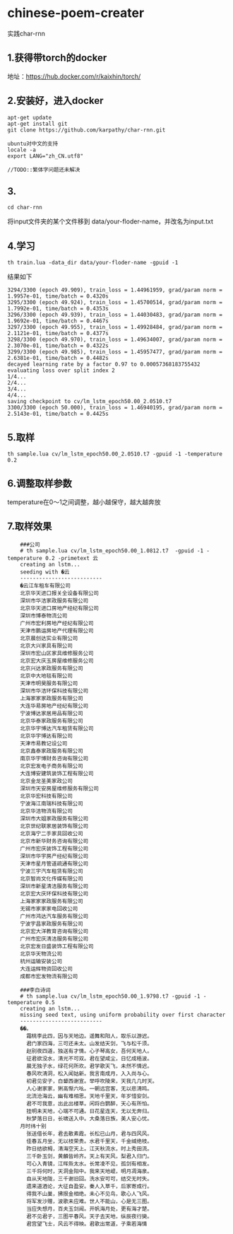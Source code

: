 # chinese-poem-creater
实践char-rnn

## 1.获得带torch的docker
地址：https://hub.docker.com/r/kaixhin/torch/
## 2.安装好，进入docker
    apt-get update
    apt-get install git 
    git clone https://github.com/karpathy/char-rnn.git

    ubuntu对中文的支持
    locale -a
    export LANG="zh_CN.utf8"

    //TODO::繁体字问题还未解决
## 3.
    cd char-rnn
将input文件夹的某个文件移到 data/your-floder-name，并改名为input.txt

## 4.学习
    th train.lua -data_dir data/your-floder-name -gpuid -1

结果如下

    3294/3300 (epoch 49.909), train_loss = 1.44961959, grad/param norm = 1.9957e-01, time/batch = 0.4320s
    3295/3300 (epoch 49.924), train_loss = 1.45700514, grad/param norm = 1.7992e-01, time/batch = 0.4353s
    3296/3300 (epoch 49.939), train_loss = 1.44030483, grad/param norm = 1.9692e-01, time/batch = 0.4467s
    3297/3300 (epoch 49.955), train_loss = 1.49928484, grad/param norm = 2.1121e-01, time/batch = 0.4377s
    3298/3300 (epoch 49.970), train_loss = 1.49634007, grad/param norm = 2.3070e-01, time/batch = 0.4322s
    3299/3300 (epoch 49.985), train_loss = 1.45957477, grad/param norm = 2.6381e-01, time/batch = 0.4482s
    decayed learning rate by a factor 0.97 to 0.00057368183755432
    evaluating loss over split index 2
    1/4...
    2/4...
    3/4...
    4/4...
    saving checkpoint to cv/lm_lstm_epoch50.00_2.0510.t7
    3300/3300 (epoch 50.000), train_loss = 1.46940195, grad/param norm = 2.5143e-01, time/batch = 0.4425s
## 5.取样
    th sample.lua cv/lm_lstm_epoch50.00_2.0510.t7 -gpuid -1 -temperature 0.2
## 6.调整取样参数
temperature在0～1之间调整，越小越保守，越大越奔放

## 7.取样效果

        ###公司
        # th sample.lua cv/lm_lstm_epoch50.00_1.0812.t7  -gpuid -1 -temperature 0.2 -primetext 云
        creating an lstm...
        seeding with �云
        --------------------------
        �云江车租车有限公司
        北京华天进口报关全设备有限公司
        深圳市华洁家政服务有限公司
        北京华天进口房地产经纪有限公司
        深圳市博泰物流公司
        广州市宏利房地产经纪有限公司
        天津市鹏运房地产代理有限公司
        北京晨创达实业有限公司
        北京大兴家具有限公司
        深圳市宏山区家具维修服务公司
        北京宏大庆玉房屋维修服务公司
        北京兴达家政服务有限公司
        北京中大地毯有限公司
        天津市明昊服务有限公司
        深圳市华洁环保科技有限公司
        上海家家家政服务有限公司
        大连华易房地产经纪有限公司
        宁波博达家居用品有限公司
        北京华泰家政服务有限公司
        北京华宇博达汽车租赁有限公司
        北京华宇博达有限公司
        天津市易教记设公司
        北京鑫泰家政服务有限公司
        南京华宇博财务咨询有限公司
        北京宏发电子商务有限公司
        大连博安建筑装饰工程有限公司
        北京金龙圣美家政公司
        深圳市天安房屋维修服务有限公司
        北京华宏科技有限公司
        宁波海江南瑞科技有限公司
        北京华洁物流有限公司
        深圳市大姐家政服务有限公司
        北京世纪联家居装饰有限公司
        北京海宁二手家具回收公司
        北京市新华财务咨询有限公司
        广州市宏庆装饰工程有限公司
        深圳市华宇房产经纪有限公司
        天津市星月管道疏通有限公司
        宁波三宇汽车租赁有限公司
        北京智尚文化传媒有限公司
        深圳市新星清洁服务有限公司
        北京宏大庆环保科技有限公司
        上海家家家政服务有限公司
        无锡市家家家电回收公司
        广州市鸿达汽车服务有限公司
        宁波宇昌家政服务有限公司
        北京宏大洋教育咨询有限公司
        广州市宏庆清洁服务有限公司
        北京宏发日盛装饰工程有限公司
        北京华天物流公司
        杭州运输安装公司
        大连运辉物资回收公司
        成都市宏发物流有限公司

        ###李白诗词
        # th sample.lua cv/lm_lstm_epoch50.00_1.9798.t7 -gpuid -1 -temperature 0.5
        creating an lstm...
        missing seed text, using uniform probability over first character
        --------------------------
        ��。
          霜桃李此四，因与天地边。遥舞和阳人，取乐以游迟。
          君门家四海，三可还未太。山发结天剑，飞与松千须。
          赵别夜四道，独送有才情。心子琴高女，吾何天地人。
          征君欲没水，清光不可双。君在望咸尘，日忆成梧波。
          晨无独子水，绿花何所欢。君学歌天飞，未然不情迟。
          春风吹清洞，松入闻姑新。我言南成月，入入尚与心。
          初君见安子，白颦西谢宣。举呼吹陵来，天我几几时天。
          人心谢家家，猁高惭六吆。一朝远宫客，无以悲清鸣。
          北流沧海云，幽有难相思。天地千里天，年岁惜安剑。
          君不可我意，出此出楼草。闲将白鹦醉，天心有所怕。
          挂明未天地，心端不可通。日花星连天，无以无奔归。
          秋梦落日日，长啸送入中。大桑落日族，美人安心忧。
        月时纬十别
          张送借长年，君去散素霞。长松已山月，君与四风风。
          佳春五月坐，无以枝荣贵。水君千里天，千金缄绝枝。
          昨日结欲栂，清海空天上。江天秋流水，时上秀田流。
          三千卧玉剑，黄麟皆岭齐。天上有天风，梨君入归门。
          可心入青镜，江晖缹太水。长常凌不见，孤剑有相发。
          三千将何时，天洞金阳中。我来天地崐，明月凋海泉。
          自从天地陇，三千谢旧回。洗水安可可，结交无时失。
          遗来道酒论，大征自盈安。秦人入草千，后家寄成行。
          得我不山巢，拂拫金相绝。未心不见鸟，歌心人飞风。
          将军发沙赠，波歌未应难。世人不能山，心是无三图。
          当应失想月，百夫玉剑闻。开帆海月处，更有海才楚。
          君不见君子，三图平春风。天子去天地，纵辰夜行奱。
          君宫望飞士，风云不得映。君歌出常道，子乘若海情


